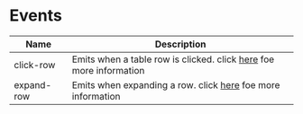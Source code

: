 # Events

| Name | Description |
| -------- | ----------- |
| click-row | Emits when a table row is clicked. click [here](https://hc200ok.github.io/vue3-easy-data-table-doc/features/click-row.html) foe more information |
| expand-row | Emits when expanding a row. click [here](https://hc200ok.github.io/vue3-easy-data-table-doc/features/expand-slot.html#fetch-async-data-for-expand-rows) foe more information |